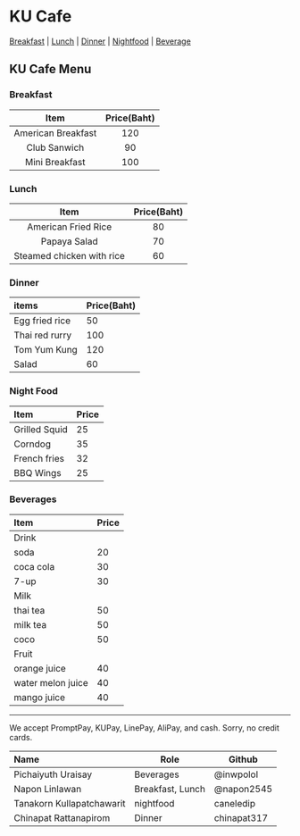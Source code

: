 # KU Cafe

[Breakfast](#breakfast) | [Lunch](#lunch) | [Dinner](#dinner) | [Nightfood](#night-food) | [Beverage](#beverages)

## KU Cafe Menu

### Breakfast

| Item                | Price(Baht)  |
|:----------------:   |:----------:  |
| American Breakfast  | 120          |
| Club Sanwich        | 90           |
| Mini Breakfast      | 100          |

### Lunch 

| Item                            | Price(Baht)  |
|:------------------------------: |:----------:  |
| American Fried Rice             | 80           |
| Papaya Salad                    | 70           |
| Steamed chicken with rice       | 60           |

### Dinner

| items | Price(Baht) |
|:-------|-------|
| Egg fried rice | 50 |
| Thai red rurry | 100 |
| Tom Yum Kung | 120 |
| Salad | 60 |

### Night Food

| Item                 | Price |
|:-------------------------|----------|
| Grilled Squid               | 25    |
| Corndog              | 35       |
| French fries              | 32       |
| BBQ Wings              | 25       |

### Beverages

| Item                      | Price |
|:-----------------------|----------|
| Drink                  |           |
| soda                   |     20    |
| coca cola              |     30    |
| 7-up                   |     30    |
| Milk                   |           |
| thai tea               |     50    |
| milk tea               |     50    |
| coco                   |     50    |
| Fruit                  |           |
| orange juice           |     40    |
| water melon juice      |     40    |
| mango juice            |     40    |

---

We accept PromptPay, KUPay, LinePay, AliPay, and cash. Sorry, no credit cards.


| Name      | Role      | Github          |
|:----------|-----------|-----------------|
| Pichaiyuth Uraisay | Beverages | @inwpolol |
| Napon Linlawan| Breakfast, Lunch | @napon2545 |
| Tanakorn Kullapatchawarit | nightfood | caneledip |
| Chinapat Rattanapirom | Dinner | chinapat317 |


